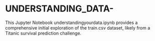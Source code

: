 # UNDERSTANDING_DATA-
This Jupyter Notebook understandingyourdata.ipynb provides a comprehensive initial exploration of the train.csv dataset, likely from a Titanic survival prediction challenge.
